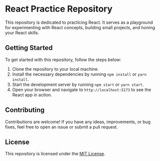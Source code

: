 # React Practice Repository

This repository is dedicated to practicing React. It serves as a playground for experimenting with React concepts, building small projects, and honing your React skills.

## Getting Started

To get started with this repository, follow the steps below:

1. Clone the repository to your local machine.
2. Install the necessary dependencies by running `npm install` or `yarn install`.
3. Start the development server by running `npm start` or `yarn start`.
4. Open your browser and navigate to `http://localhost:5173` to see the React app in action.

## Contributing

Contributions are welcome! If you have any ideas, improvements, or bug fixes, feel free to open an issue or submit a pull request.

## License

This repository is licensed under the [MIT License](LICENSE).
